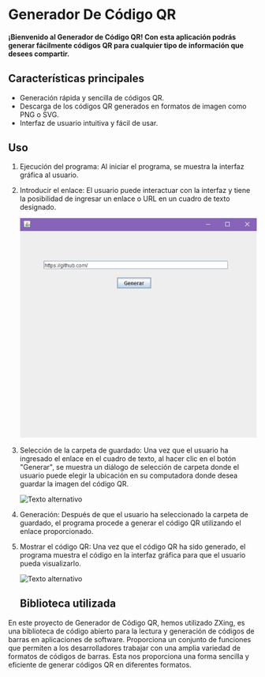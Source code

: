 
# Generador De Código QR
#### ¡Bienvenido al Generador de Código QR! Con esta aplicación podrás generar fácilmente códigos QR para cualquier tipo de información que desees compartir.

## Características principales
- Generación rápida y sencilla de códigos QR.
- Descarga de los códigos QR generados en formatos de imagen como PNG o SVG.
- Interfaz de usuario intuitiva y fácil de usar.


## Uso
1. Ejecución del programa: Al iniciar el programa, se muestra la interfaz gráfica al usuario.

2. Introducir el enlace: El usuario puede interactuar con la interfaz y tiene la posibilidad de ingresar un enlace o URL en un cuadro de texto designado.

     ![Texto alternativo](https://github.com/Rachix2003/GeneradorQR/blob/QR/Screenshot_13.png)

3. Selección de la carpeta de guardado: Una vez que el usuario ha ingresado el enlace en el cuadro de texto, al hacer clic en el botón "Generar", se muestra un diálogo de selección de carpeta donde el usuario puede elegir la ubicación en su computadora donde desea guardar la imagen del código QR.

    ![Texto alternativo](https://github.com/Rachix2003/QR/blob/QR/jpg2.jpg)

5. Generación: Después de que el usuario ha seleccionado la carpeta de guardado, el programa procede a generar el código QR utilizando el enlace proporcionado.
6. Mostrar el código QR: Una vez que el código QR ha sido generado, el programa muestra el código en la interfaz gráfica para que el usuario pueda visualizarlo.

   ![Texto alternativo](https://github.com/Rachix2003/QR/blob/QR/Screenshot_10.png)

   ## Biblioteca utilizada
En este proyecto de Generador de Código QR, hemos utilizado ZXing, es una biblioteca de código abierto para la lectura y generación de códigos de barras en aplicaciones de software. Proporciona un conjunto de funciones que permiten a los desarrolladores trabajar con una amplia variedad de formatos de códigos de barras. Esta nos proporciona una forma sencilla y eficiente de generar códigos QR en diferentes formatos.
